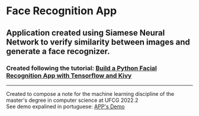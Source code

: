 # Face Recognition App

Application created using Siamese Neural Network to verify similarity between images and generate a face recognizer.
-------------

### Created following the tutorial: [Build a Python Facial Recognition App with Tensorflow and Kivy](https://www.youtube.com/watch?v=LKispFFQ5GU)

-------------
Created to compose a note for the machine learning discipline of the master's degree in computer science at UFCG 2022.2  
See demo expalined in portuguese: [APP's Demo](https://drive.google.com/file/d/1o-zVebpeXAiV5jyhmAwta8BU66gQFYrd/view?usp=sharing)


